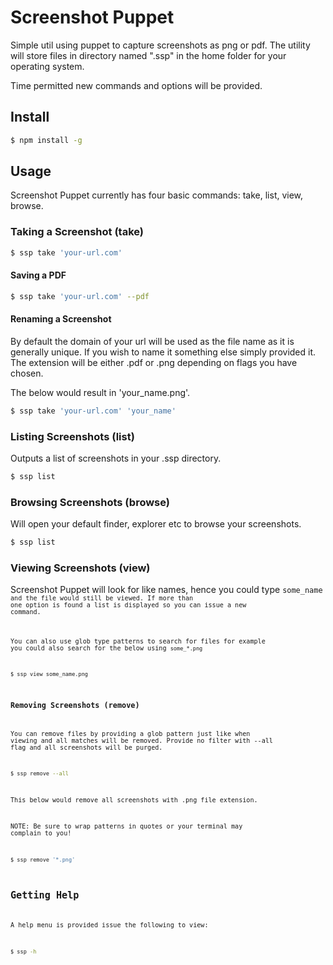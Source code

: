 # Screenshot Puppet

Simple util using puppet to capture screenshots as png or pdf. The utility will store files in directory named ".ssp" in the home folder for your operating system.

Time permitted new commands and options will be provided.

## Install

```sh
$ npm install -g
```

## Usage

Screenshot Puppet currently has four basic commands: take, list, view, browse.

### Taking a Screenshot (take)

```sh
$ ssp take 'your-url.com'
```

#### Saving a PDF

```sh
$ ssp take 'your-url.com' --pdf
```

#### Renaming a Screenshot

By default the domain of your url will be used as the file name as it is generally unique. If you wish to name it something else simply provided it. The extension will be either .pdf or .png depending on flags you have chosen.

The below would result in 'your_name.png'.

```sh
$ ssp take 'your-url.com' 'your_name'
```

### Listing Screenshots (list)

Outputs a list of screenshots in your .ssp directory.

```sh
$ ssp list
```

### Browsing Screenshots (browse)

Will open your default finder, explorer etc to browse your screenshots.

```sh
$ ssp list
```

### Viewing Screenshots (view)

Screenshot Puppet will look for like names, hence you could type <code>some_name<code> and the file would still be viewed. If more than one option is found a list is displayed so you can issue a new command.

You can also use glob type patterns to search for files for example you could also search for the below using <code>some_*.png</code>

```sh
$ ssp view some_name.png
```

### Removing Screenshots (remove)

You can remove files by providing a glob pattern just like when viewing and all matches will be removed. Provide no filter with --all flag and all screenshots will be purged.

```sh
$ ssp remove --all
```

This below would remove all screenshots with .png file extension. 

NOTE: Be sure to wrap patterns in quotes or your terminal may complain to you!

```sh
$ ssp remove '*.png' 
```

## Getting Help 

A help menu is provided issue the following to view:

```sh
$ ssp -h
```



